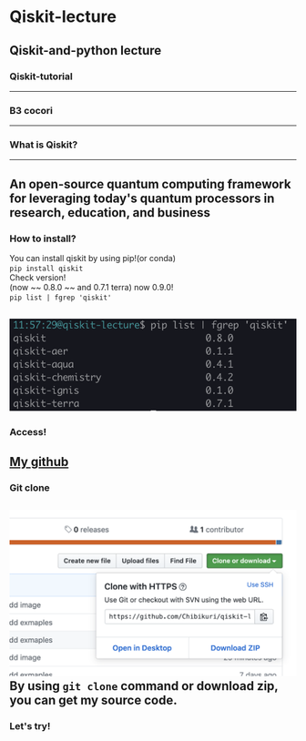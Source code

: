 # Qiskit-lecture

## Qiskit-and-python lecture

### Qiskit-tutorial

___

### B3 cocori

---

### What is Qiskit?
___
An open-source quantum computing framework for leveraging today's quantum processors in research, education, and business 
---
### How to install?
You can install qiskit by using pip!(or conda)  
`pip install qiskit`  
Check version!  
(now ~~ 0.8.0 ~~ and 0.7.1 terra) now 0.9.0!  
`pip list | fgrep 'qiskit'`  

![pipcheck](./image/pipcheck.png)
---
### Access!
[My github](https://github.com/Chibikuri/qiskit-lecture)  
---
### Git clone
![gitclone](./image/gitclone.png)
By using `git clone` command or download zip, you can get my source code.
---
### Let's try!

